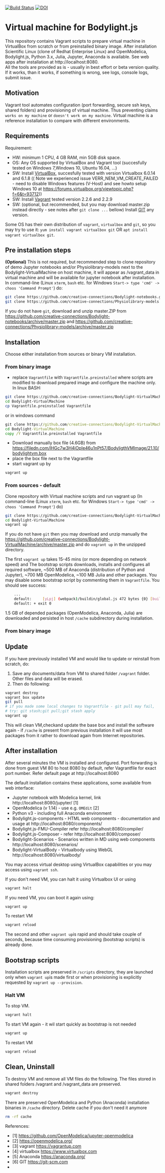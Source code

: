 [![Build Status](https://travis-ci.org//creative-connections/Bodylight-VirtualMachine.svg?branch=master)](https://travis-ci.org//creative-connections/Bodylight-VirtualMachine)
[![DOI](https://zenodo.org/badge/203830641.svg)](https://zenodo.org/badge/latestdoi/203830641)
# Virtual machine for Bodylight.js

This repository contains Vagrant scripts to prepare virtual machine in VirtualBox from scratch or from preinstalled binary image. After installation Scientific Linux (clone of Redhat Enterprise Linux) and OpenModelica, Bodylight.js, Python 3.x, Julia, Jupyter, Anaconda is available. See web apps after installation at http://localhost:8080.  
All the tools are provided as is - usually in best effort or beta version quality. If it works, than it works, if something is wrong, see logs, console logs, submit issue. 

## Motivation

Vagrant tool automates configuration (port forwarding, secure ssh keys, shared folders) and provisioning of virtual machine. Thus preventing claims `works on my machine` or `doesn't work on my machine`. Virtual machine is a reference installation to compare with different environments.

## Requirements

Requirement: 
- HW: minimum 1 CPU, 4 GB RAM, min 5GB disk space.
- OS: Any OS supported by VirtualBox and Vagrant tool (succesfully tested on Windows 7,Windows 10, Ubuntu 16.04, ...)
- SW: Install [VirtualBox](https://www.virtualbox.org/wiki/Downloads), succesfully tested with version Virtualbox 6.0.14 and 6.1.8 (( Note we experienced issue VERR_NEM_VM_CREATE_FAILED - need to disable Windows features (V-Host) and see howto setup Windows 10 at https://forums.virtualbox.org/viewtopic.php?f=6&t=93712))
- SW: Install [Vagrant](https://www.vagrantup.com/downloads.html) tested version 2.2.6 and 2.2.9
- SW: (optional, but recommended, but you may download master.zip instead directly - see notes after `git clone ...` bellow) Install [GIT](https://git-scm.com/download) any version. 

Some OS has their own distribution of `vagrant`, `virtualbox` and `git`, so you may try to use it: `yum install vagrant virtualbox git` OR `apt install vagrant virtualbox git`.

## Pre installation steps

**(Optional)** This is not required, but recommended step to clone repository of demo Jupyter notebooks and/or Physiolibrary-models next to the Bodylight-VirtualMachine on host machine,
it will appear as /vagrant_data in virtual machine and will be available for jupyter notebook after installation.
In command-line (Linux `xterm`, `bash` etc. for Windows `Start-> type 'cmd' -> choos 'Command Prompt'`) do:
```bash
git clone https://github.com/creative-connections/Bodylight-notebooks.git
git clone https://github.com/creative-connections/Physiolibrary-models.git
```
If you do not have `git`, download and unzip master.ZIP from https://github.com/creative-connections/Bodylight-notebooks/archive/master.zip 
and https://github.com/creative-connections/Physiolibrary-models/archive/master.zip


## Installation

Choose either installation from sources or binary VM installation.

### From binary image 

* replace `Vagrantfile` with `Vagrantfile.preinstalled` where scripts are modified to download prepared image and configure the machine only.
In linux BASH:   
```bash
git clone https://github.com/creative-connections/Bodylight-VirtualMachine.git
cd Bodylight-VirtualMachine
cp Vagrantfile.preinstalled Vagrantfile
```

or in windows command
```cmd
git clone https://github.com/creative-connections/Bodylight-VirtualMachine.git
cd Bodylight-VirtualMachine
copy /Y Vagrantfile.preinstalled Vagrantfile
```

* Download manually box file (4.6GB) from https://filedn.com/lHGc7w3H4jOpIe46u1nPt57/BodyligthVMImage/21.10/bodylightvm.box
* place the box file next to the Vagrantfile
* start vagrant up by 
```bash
vagrant up 
```


### From sources - default
Clone repository with Virtual machine scripts and run vagrant up (In command-line (Linux `xterm`, `bash` etc. for Windows `Start-> type 'cmd' -> choos 'Command Prompt'`) do)
```bash
git clone https://github.com/creative-connections/Bodylight-VirtualMachine.git
cd Bodylight-VirtualMachine
vagrant up
```
If you do not have `git` then you may download and unzip manually the https://github.com/creative-connections/Bodylight-VirtualMachine/archive/master.zip and do `vagrant up` in the unzipped directory.

The first `vagrant up` takes 15-45 mins (or more depending on network speed) and The bootstrap scripts downloads, installs and configures all required software, ~500 MB of Anaconda (distribution of Python and Jupyter), ~700 MB OpenModelica, ~100 MB Julia and other packages. You may disable some bootstrap script by commenting them in `Vagrantfile`. You should see success:
```bash
    ...
    default:     [yLpj] (webpack)/buildin/global.js 472 bytes {0} [built]
    default: + exit 0
```

1.5 GB of depended packages (OpenModelica, Anaconda, Julia) are downloaded and persisted in host `/cache` subdirectory during installation. 

### From binary image
## Update

If you have previously installed VM and would like to update or reinstall from scratch, do:
  1. Save any documents/data from VM to shared folder `/vagrant` folder. Other files and data will be erased.
  2. Then do following:

```bash
vagrant destroy
vagrant box update
git pull
# if you made some local changes to Vagrantfile - git pull may fail, 
# try: git stash;git pull;git stash apply
vagrant up
```
This will clean VM,checkand update the base box and install the software again - if `/cache` is present from previous installation it will use most packages from it rather to download again from Internet repositories.

## After installation

After several minutes the VM is installed and configured. 
Port forwarding is done from guest VM 80 to host 8080 by default, refer Vagrantfile for exact port number. Refer default page at http://localhost:8080

The default installation contains these applications, some available from web interface:
  * Jupyter notebook with Modelica kernel, link http://localhost:8080/jupyter/ [1]
  * OpenModelica (v 1.14) - use e.g. `OMEdit` [2]
  * Python v3 - including full Anaconda environment
  * Bodylight.js-components - HTML web components - documentation and usage at http://localhost:8080/components/
  * Bodylight.js-FMU-Compiler refer http://localhost:8080/compiler/ 
  * Bodylight.js-Composer - refer http://localhost:8080/composer/
  * Bodylight-Scenarios - Scenarios written in MD using web components http://localhost:8080/scenarios/
  * Bodylight-VirtualBody - Virtualbody using WebGL http://localhost:8080/virtualbody/
  
You may access virtual desktop using VirtualBox capabilities or you may access using `vagrant ssh`.

If you don't need VM, you can halt it using Virtualbox UI or using
```bash
vagrant halt
```
If you need VM, you can boot it again using:
```bash
vagrant up
```
To restart VM
```bash
vagrant reload
```
The second and other `vagrant up`is rapid and should take couple of seconds, because time consuming provisioning (bootstrap scripts) is already done.
  
## Bootstrap scripts

Installation scripts are preserved in `/scripts` directory, they are launched only when `vagrant up`is made first or when provisioning is explicitly requested by `vagrant up --provision`.
  
### Halt VM
To stop VM.
```bash
vagrant halt
```
To start VM again - it wil start quickly as bootstrap is not needed
```bash
vagrant up
```
To restart VM
```bash
vagrant reload
```
## Clean, Uninstall

To destroy VM and remove all VM files do the following. The files stored in shared folders /vagrant and /vagrant_data are preserved. 

```bash
vagrant destroy
```

There are preserved OpenModelica and Python (Anaconda) installation binaries in `/cache` directory. Delete cache if you don't need it anymore 
```bash
rm -rf cache
```

References:

* [1] https://github.com/OpenModelica/jupyter-openmodelica
* [2] https://openmodelica.org/
* [3] vagrant https://vagrantup.com
* [4] virtualbox https://www.virtualbox.com
* [5] Anaconda https://anaconda.org/
* [6] GIT https://git-scm.com
* 
